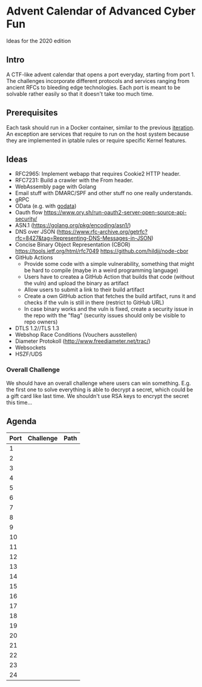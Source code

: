 # Advent Calendar of Advanced Cyber Fun

Ideas for the 2020 edition

## Intro

A CTF-like advent calendar that opens a port everyday, starting from port 1. The challenges incorporate different protocols and services ranging from ancient RFCs to bleeding edge technologies. Each port is meant to be solvable rather easily so that it doesn't take too much time.

## Prerequisites

Each task should run in a Docker container, similar to the previous [iteration](https://github.com/takeshixx/advent-calendar-2018). An exception are services that require to run on the host system because they are implemented in iptable rules or require specific Kernel features.

## Ideas

- RFC2965: Implement webapp that requires Cookie2 HTTP header.
- RFC7231: Build a crawler with the From header.
- WebAssembly page with Golang
- Email stuff with DMARC/SPF and other stuff no one really understands.
- gRPC
- OData (e.g. with [godata](https://github.com/crestonbunch/godata))
- Oauth flow https://www.ory.sh/run-oauth2-server-open-source-api-security/
- ASN.1 (https://golang.org/pkg/encoding/asn1/)
- DNS over JSON (https://www.rfc-archive.org/getrfc?rfc=8427&tag=Representing-DNS-Messages-in-JSON)
- Concise Binary Object Representation (CBOR) https://tools.ietf.org/html/rfc7049 https://github.com/hildjj/node-cbor
- GitHub Actions
  - Provide some code with a simple vulnerability, something that might be hard to compile (maybe in a weird programming language)
  - Users have to createa a GitHub Action that builds that code (without the vuln) and upload the binary as artifact
  - Allow users to submit a link to their build artifact
  - Create a own GitHub action that fetches the build artifact, runs it and checks if the vuln is still in there (restrict to GitHub URL)
  - In case binary works and the vuln is fixed, create a security issue in the repo with the "flag" (security issues should only be visible to repo owners)
- DTLS 1.2//TLS 1.3
- Webshop Race Conditions (Vouchers ausstellen)
- Diameter Protokoll (http://www.freediameter.net/trac/)
- Websockets
- HSZF/UDS

### Overall Challenge

We should have an overall challenge where users can win something. E.g. the first one to solve everything is able to decrypt a secret, which could be a gift card like last time. We shouldn't use RSA keys to encrypt the secret this time...

## Agenda

| Port | Challenge | Path |
| ---- | --------- | ---- |
| 1    | | []()
| 2    | | []()
| 3    | | []()
| 4    | | []()
| 5    | | []()
| 6    | | []()
| 7    | | []()
| 8    | | []()
| 9    | | []()
| 10    | | []()
| 11    | | []()
| 12    | | []()
| 13    | | []()
| 14    | | []()
| 15    | | []()
| 16    | | []()
| 17    | | []()
| 18    | | []()
| 19    | | []()
| 20    | | []()
| 21    | | []()
| 22    | | []()
| 23    | | []()
| 24    | | []()
